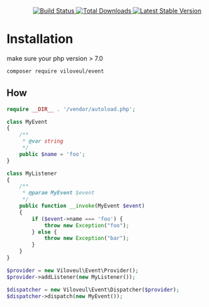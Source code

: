 <p align="center">
<a href="https://travis-ci.com/viloveul/event">
<img src="https://travis-ci.com/viloveul/event.svg" alt="Build Status">
</a>
<a href="https://packagist.org/packages/viloveul/event">
<img src="https://poser.pugx.org/viloveul/event/d/total.svg" alt="Total Downloads">
</a>
<a href="https://packagist.org/packages/viloveul/event">
<img src="https://poser.pugx.org/viloveul/event/v/stable.svg" alt="Latest Stable Version">
</a>
</p>

# Installation

make sure your php version > 7.0

```bash
composer require viloveul/event
```

## How

```php
require __DIR__ . '/vendor/autoload.php';

class MyEvent
{
    /**
     * @var string
     */
    public $name = 'foo';
}

class MyListener
{
    /**
     * @param MyEvent $event
     */
    public function __invoke(MyEvent $event)
    {
        if ($event->name === 'foo') {
            throw new Exception("foo");
        } else {
            throw new Exception("bar");
        }
    }
}

$provider = new Viloveul\Event\Provider();
$provider->addListener(new MyListener());

$dispatcher = new Viloveul\Event\Dispatcher($provider);
$dispatcher->dispatch(new MyEvent());

```
